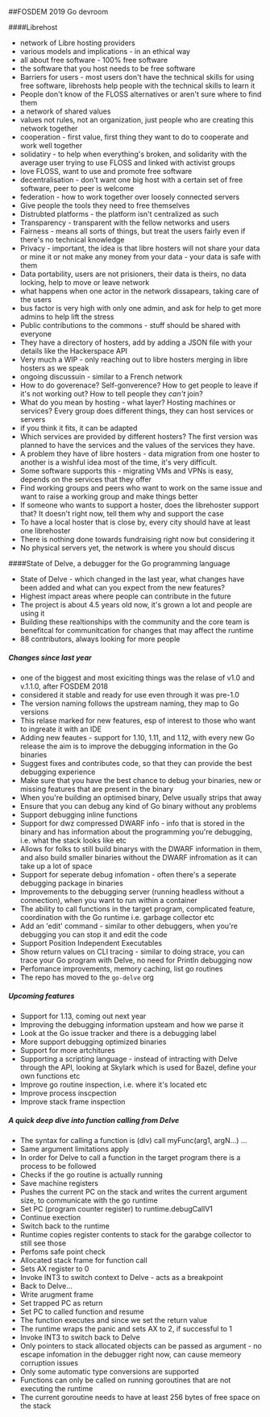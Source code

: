 ##FOSDEM 2019 Go devroom


####Librehost

- network of Libre hosting providers
- various models and implications - in an ethical way
- all about free software - 100% free software
- the software that you host needs to be free software
- Barriers for users - most users don't have the technical skills for using free software, librehosts help people with the technical skills to learn it
- People don't know of the FLOSS alternatives or aren't sure where to find them
- a network of shared values 
- values not rules, not an organization, just people who are creating this network together
- cooperation - first value, first thing they want to do to cooperate and work well together
- solidatiry - to help when everything's broken, and solidarity with the average user trying to use FLOSS and linked with activist groups
- love FLOSS, want to use and promote free software
- decentralisation - don't want one big host with a certain set of free software, peer to peer is welcome
- federation - how to work together over loosely connected servers 
- Give people the tools they need to free themselves
- Distrubted platforms - the platform isn't centralized as such 
- Transparency - transparent with the fellow networks and users 
- Fairness - means all sorts of things, but treat the users fairly even if there's no technical knowledge
- Privacy - important, the idea is that libre hosters will not share your data or mine it or not make any money from your data - your data is safe with them
- Data portability, users are not prisioners, their data is theirs, no data locking, help to move or leave network 
- what happens when one actor in the network dissapears, taking care of the users
- bus factor is very high with only one admin, and ask for help to get more admins to help lift the stress
- Public contributions to the commons - stuff should be shared with everyone
- They have a directory of hosters, add by adding a JSON file with your details like the Hackerspace API
- Very much a WIP - only reaching out to libre hosters merging in libre hosters as we speak 
- ongoing discussuin - similar to a French network
- How to do goverenace? Self-gonverence? How to get people to leave if it's not working out? How to tell people they _can't_ join?
- What do you mean by hosting - what layer? Hosting machines or services? Every group does different things, they can host services or servers 
- if you think it fits, it can be adapted
- Which services are provided by different hosters? The first version was planned to have the services and the values of the services they have.
- A problem they have of libre hosters - data migration from one hoster to another is a wishful idea most of the time, it's very difficult.
- Some software supports this - migrating VMs and VPNs is easy, depends on the services that they offer
- Find working groups and peers who want to work on the same issue and want to raise a working group and make things better
- If someone who wants to support a hoster, does the librehoster support that? It doesn't right now, tell them why and support the case
- To have a local hoster that is close by, every city should have at least one librehoster 
- There is nothing done towards fundraising right now but considering it
- No physical servers yet, the network is where you should discus

####State of Delve, a debugger for the Go programming language

- State of Delve - which changed in the last year, what changes have been added and what can you expect from the new features?
- Highest impact areas where people can contribute in the future
- The project is about 4.5 years old now, it's grown a lot and people are using it 
- Building these realtionships with the community and the core team is benefitcal for communitcation for changes that may affect the runtime
- 88 contributors, always looking for more people
##### Changes since last year

- one of the biggest and most exiciting things was the relase of v1.0 and v.1.1.0, after FOSDEM 2018
- considered it stable and ready for use even through it was pre-1.0 
- The version naming follows the upstream naming, they map to Go versions 
- This relase marked for new features, esp of interest to those who want to ingreate it with an IDE
- Adding new feautes - support for 1.10, 1.11, and 1.12, with every new Go release the aim is to improve the debugging information in the Go binaries
- Suggest fixes and contributes code, so that they can provide the best debugging experience
- Make sure that you have the best chance to debug your binaries, new or missing features that are present in the binary
- When you're building an optimised binary, Delve usually strips that away
- Ensure that you can debug any kind of Go binary without any problems
- Support debugging inline functions
- Support for dwz compressed DWARF info - info that is stored in the binary and has information about the programming you're debugging, i.e. what the stack looks like etc 
- Allows for folks to still build binarys with the DWARF information in them, and also build smaller binaries without the DWARF infromation as it can take up a lot of space
- Support for seperate debug infomation - often there's a seperate debugging package in binaries 
- Improvements to the debugging server (running headless without a connection), when you want to run within a container 
- The ability to call functions in the target program, complicated feature, coordination with the Go runtime i.e. garbage collector etc
- Add an 'edit' command - similar to other debuggers, when you're debugging you can stop it and edit the code
- Support Position Independent Executables 
- Show return values on CLI tracing - similar to doing strace, you can trace your Go program with Delve, no need for Println debugging now
- Perfomance improvements, memory caching, list go routines
- The repo has moved to the `go-delve` org 

##### Upcoming features

- Support for 1.13, coming out next year
- Improving the debugging information upsteam and how we parse it 
- Look at the Go issue tracker and there is a debugging label
- More support debugging optimized binaries
- Support for more artchitures 
- Supporting a scripting language - instead of intracting with Delve through the API, looking at Skylark which is used for Bazel, define your own functions etc
- Improve go routine inspection, i.e. where it's located etc
- Improve process inscpection
- Improve stack frame inspection

##### A quick deep dive into function calling from Delve

- The syntax for calling a function is (dlv) call myFunc(arg1, argN...) ... <response>
- Same argument limitations apply 
- In order for Delve to call a function in the target program there is a process to be followed
- Checks if the go routine is actually running
- Save machine registers
- Pushes the current PC on the stack and writes the current argument size, to communicate with the go runtime 
- Set PC (program counter register) to runtime.debugCallV1
- Continue exection 
- Switch back to the runtime
- Runtime copies register contents to stack for the garabge collector to still see those
- Perfoms safe point check
- Allocated stack frame for function call
- Sets AX register to 0 
- Invoke INT3 to switch context to Delve - acts as a breakpoint 
- Back to Delve...
- Write arugment frame
- Set trapped PC as return 
- Set PC to called function and resume 
- The function executes and since we set the return value
- The runtime wraps the panic and sets AX to 2, if successful to 1
- Invoke INT3 to switch back to Delve
- Only pointers to stack allocated objects can be passed as argument - no escape infomation in the debugger right now, can cause memeory corruption issues
- Only some automatic type conversions are supported
- Functions can only be called on running goroutines that are not executing the runtime
- The current goroutine needs to have at least 256 bytes of free space on the stack

